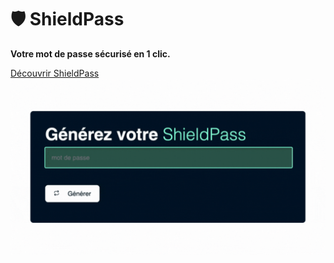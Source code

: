 # 🛡️ ShieldPass
**Votre mot de passe sécurisé en 1 clic.**

[Découvrir ShieldPass](https://euphonious-centaur-36b92b.netlify.app/)
![demo](images/demo.gif)
